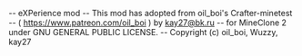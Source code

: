-- eXPerience mod
-- This mod has adopted from oil_boi's Crafter-minetest
-- ( https://www.patreon.com/oil_boi ) by kay27@bk.ru
-- for MineClone 2 under GNU GENERAL PUBLIC LICENSE.
-- Copyright (c) oil_boi, Wuzzy, kay27
